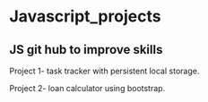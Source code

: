 # Javascript_projects
## JS git hub to improve skills
Project 1- task tracker with persistent local storage. 

Project 2- loan calculator using bootstrap. 


